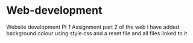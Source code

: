 # Web-development
Website development Pt 1 Assignment
part 2 of the web i have added background colour using style.css and a reset file and all files linked to it
